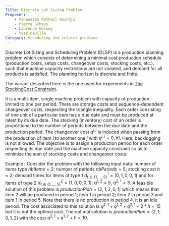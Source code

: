 ```yaml
---
Title: Discrete Lot Sizing Problem
Proposer: 
    - Vinasetan Ratheil Houndji
    - Pierre Schaus 
    - Laurence Wolsey
    - Yves Deville
Category: Scheduling and related problems
---
```


Discrete Lot Sizing and Scheduling Problem (DLSP) is a production planning problem which consists of determining a minimal cost production schedule (production costs, setup
costs, changeover costs, stocking costs, etc.), such that machine capacity restrictions are not violated, and demand for all products is satisfied. The planning horizon is
discrete and finite. 

The variant described here is the one used for experiments in <A HREF="data/stockingCostConstraint.pdf">The StockingCost Constraint</A>.

It is a multi-item, single machine problem with capacity of production limited to one per period. 
There are storage costs and sequence-dependent changeover costs, respecting the triangle inequality. 
Each order consisting of one unit of a particular item has a due date and must be produced at latest by its due date. 
The stocking (inventory) cost of an order is proportional to the number of periods between the due date and the production period. 
The changeover cost $q^{i,j}$ is induced when passing from the production of item $i$ to another one $j$ with $q^{i,i} = 0, \forall i$. Here, backlogging is not allowed. 
The objective is to assign a production period for each order respecting its due date and the machine capacity constraint so as to minimize the sum of stocking costs and
changeover costs.

Example : 
Consider the problem with the following input data: number of items type $nbItems = 2$; number of periods $nbPeriods = 5$; stocking cost $h= 2$; demand times for items of type
1 $d^1_{t \in \{1,\ldots,5\}} = (0, 1, 0, 0, 1)$ and for items of type 2 $d^2_{t \in \{1,\ldots,5\}} = (1, 0, 0, 0, 1)$; $q^{1,2} = 5$, $q^{2,1} = 3$. 
A feasible solution of this problem is $productionPlan = (2, 1, 2, 0, 1)$ which means that item $2$ will be produced in period $1$; 
item $1$ in period $2$; item $2$ in period $3$ and item $1$ in period $5$. 
Note that there is no production in period $4$, it is an idle period. 
The cost associated to this solution is $q^{2,1}+q^{1,2}+q^{2,1}+2*h = 15$ but it is not the optimal cost. 
The optimal solution is $productionPlan = (2,1,0,1,2)$ with the cost $q^{2,1}+q^{1,2}+h= 10$.